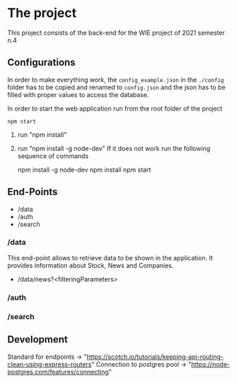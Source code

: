 # The project

This project consists of the back-end for the WIE project of 2021 semester n.4

## Configurations

In order to make everything work, the ```config_example.json``` in the ```./config``` folder has to be copied and renamed to ```config.json``` and the json has to be filled with proper values to access the database.

In order to start the web application run from the root folder of the project

    npm start

1. run "npm install"
2. run "npm install -g node-dev"
If it does not work run the following sequence of commands

    npm install -g node-dev
    npm install
    npm start

## End-Points

* /data
* /auth
* /search

### /data

This end-point allows to retrieve data to be shown in the application. It provides information about Stock, News and Companies.

* /data/news?\<filteringParameters>

### /auth

### /search

## Development

Standard for endpoints -> "https://scotch.io/tutorials/keeping-api-routing-clean-using-express-routers"
Connection to postgres pool -> "https://node-postgres.com/features/connecting"
